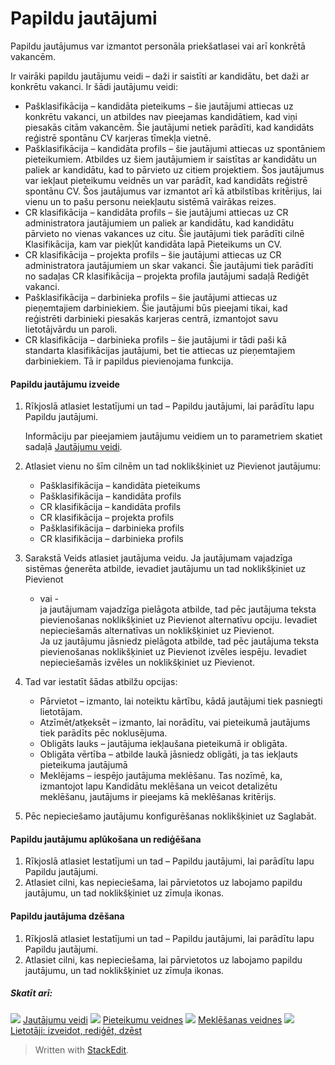 # Papildu jautājumi

Papildu jautājumus var izmantot personāla priekšatlasei vai arī konkrētā vakancēm.

Ir vairāki papildu jautājumu veidi – daži ir saistīti ar kandidātu, bet daži ar konkrētu vakanci. Ir šādi jautājumu veidi:

-   Pašklasifikācija – kandidāta pieteikums  – šie jautājumi attiecas uz konkrētu vakanci, un atbildes nav pieejamas kandidātiem, kad viņi piesakās citām vakancēm. Šie jautājumi netiek parādīti, kad kandidāts reģistrē spontānu CV karjeras tīmekļa vietnē.
-   Pašklasifikācija – kandidāta profils  – šie jautājumi attiecas uz spontāniem pieteikumiem. Atbildes uz šiem jautājumiem ir saistītas ar kandidātu un paliek ar kandidātu, kad to pārvieto uz citiem projektiem. Šos jautājumus var iekļaut pieteikumu veidnēs un var parādīt, kad kandidāts reģistrē spontānu CV. Šos jautājumus var izmantot arī kā atbilstības kritērijus, lai vienu un to pašu personu neiekļautu sistēmā vairākas reizes.
-   CR klasifikācija – kandidāta profils  – šie jautājumi attiecas uz CR administratora jautājumiem un paliek ar kandidātu, kad kandidātu pārvieto no vienas vakances uz citu. Šie jautājumi tiek parādīti cilnē  Klasifikācija, kam var piekļūt kandidāta lapā  Pieteikums un CV.
-   CR klasifikācija – projekta profils  – šie jautājumi attiecas uz CR administratora jautājumiem un skar vakanci. Šie jautājumi tiek parādīti no sadaļas CR klasifikācija – projekta profila jautājumi sadaļā  Rediģēt vakanci.
-   Pašklasifikācija – darbinieka profils  – šie jautājumi attiecas uz pieņemtajiem darbiniekiem. Šie jautājumi būs pieejami tikai, kad reģistrēti darbinieki piesakās karjeras centrā, izmantojot savu lietotājvārdu un paroli.
-   CR klasifikācija – darbinieka profils  – šie jautājumi ir tādi paši kā standarta klasifikācijas jautājumi, bet tie attiecas uz pieņemtajiem darbiniekiem. Tā ir papildus pievienojama funkcija.

#### Papildu jautājumu izveide

1.  Rīkjoslā atlasiet  Iestatījumi  un tad –  Papildu jautājumi, lai parādītu lapu  Papildu jautājumi.  
      
    Informāciju par pieejamiem jautājumu veidiem un to parametriem skatiet sadaļā  [Jautājumu veidi](question_types.htm).
2.  Atlasiet vienu no šīm cilnēm un tad noklikšķiniet uz  Pievienot jautājumu:
    -   Pašklasifikācija – kandidāta pieteikums
    -   Pašklasifikācija – kandidāta profils
    -   CR klasifikācija – kandidāta profils
    -   CR klasifikācija – projekta profils
    -   Pašklasifikācija – darbinieka profils
    -   CR klasifikācija – darbinieka profils
3.  Sarakstā  Veids  atlasiet jautājuma veidu. Ja jautājumam vajadzīga sistēmas ģenerēta atbilde, ievadiet jautājumu un tad noklikšķiniet uz  Pievienot  
    - vai -  
    ja jautājumam vajadzīga pielāgota atbilde, tad pēc jautājuma teksta pievienošanas noklikšķiniet uz  Pievienot  alternatīvu opciju. Ievadiet nepieciešamās alternatīvas un noklikšķiniet uz  Pievienot.  
    Ja uz jautājumu jāsniedz pielāgota atbilde, tad pēc jautājuma teksta pievienošanas noklikšķiniet uz Pievienot izvēles iespēju. Ievadiet nepieciešamās izvēles un noklikšķiniet uz Pievienot.  
    
4.  Tad var iestatīt šādas atbilžu opcijas:
    -   Pārvietot  – izmanto, lai noteiktu kārtību, kādā jautājumi tiek pasniegti lietotājam.
    -   Atzīmēt/atķeksēt  – izmanto, lai norādītu, vai pieteikumā jautājums tiek parādīts pēc noklusējuma.
    -   Obligāts lauks  – jautājuma iekļaušana pieteikumā ir obligāta.
    -   Obligāta vērtība  – atbilde laukā jāsniedz obligāti, ja tas iekļauts pieteikuma jautājumā
    -   Meklējams  – iespējo jautājuma meklēšanu. Tas nozīmē, ka, izmantojot lapu  Kandidātu meklēšana  un veicot detalizētu meklēšanu, jautājums ir pieejams kā meklēšanas kritērijs.
5.  Pēc nepieciešamo jautājumu konfigurēšanas noklikšķiniet uz  Saglabāt.

#### Papildu jautājumu aplūkošana un rediģēšana

1.  Rīkjoslā atlasiet  Iestatījumi  un tad –  Papildu jautājumi, lai parādītu lapu  Papildu jautājumi.
2.  Atlasiet cilni, kas nepieciešama, lai pārvietotos uz labojamo papildu jautājumu, un tad noklikšķiniet uz zīmuļa ikonas.

#### Papildu jautājuma dzēšana

1.  Rīkjoslā atlasiet  Iestatījumi  un tad –  Papildu jautājumi, lai parādītu lapu  Papildu jautājumi.
2.  Atlasiet cilni, kas nepieciešama, lai pārvietotos uz labojamo papildu jautājumu, un tad noklikšķiniet uz zīmuļa ikonas.

##### Skatīt arī:

![](../Resources/Images/icon-document-link.png)  [Jautājumu veidi](question_types.htm)
![](../Resources/Images/icon-document-link.png)  [Pieteikumu veidnes](application_templates.htm)
![](../Resources/Images/icon-document-link.png)  [Meklēšanas veidnes](search_templates.htm)
![](../Resources/Images/icon-document-link.png)  [Lietotāji: izveidot, rediģēt, dzēst](users_create_edit_delete.htm)


> Written with [StackEdit](https://stackedit.io/).
<!--stackedit_data:
eyJoaXN0b3J5IjpbMTY2MDMzMTE0MV19
-->